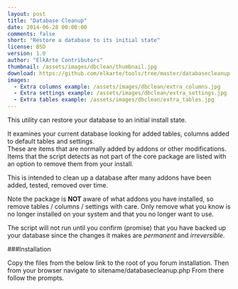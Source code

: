 ```yaml
---
layout: post
title: "Database Cleanup"
date: 2014-06-28 00:00:00
comments: false
short: "Restore a database to its initial state"
license: BSD
version: 1.0
author: "ElkArte Contributors"
thumbnail: /assets/images/dbclean/thumbnail.jpg
download: https://github.com/elkarte/tools/tree/master/databasecleanup
images:
  - Extra columns example: /assets/images/dbclean/extra_columns.jpg
  - Extra settings example: /assets/images/dbclean/extra_settings.jpg
  - Extra tables example: /assets/images/dbclean/extra_tables.jpg
---
```


This utility can restore your database to an initial install state.

It examines your current database looking for added tables, columns added to default tables and settings.  
These are items that are normally added by addons or other modifications.  Items that the script detects
as not part of the core package are listed with an option to remove them from your install.

This is intended to clean up a database after many addons have been added, tested, removed over time.

Note the package is **NOT** aware of what addons you have installed, so remove tables / columns / settings 
with care.  Only remove what you know is no longer installed on your system and that you no longer want to 
use.  

The script will not run until you confirm (promise) that you have backed up your database since the changes it
makes are *permanent* and *irreversible*.

###Installation

Copy the files from the below link to the root of you forum installation.  Then from your browser
navigate to sitename/databasecleanup.php  From there follow the prompts.